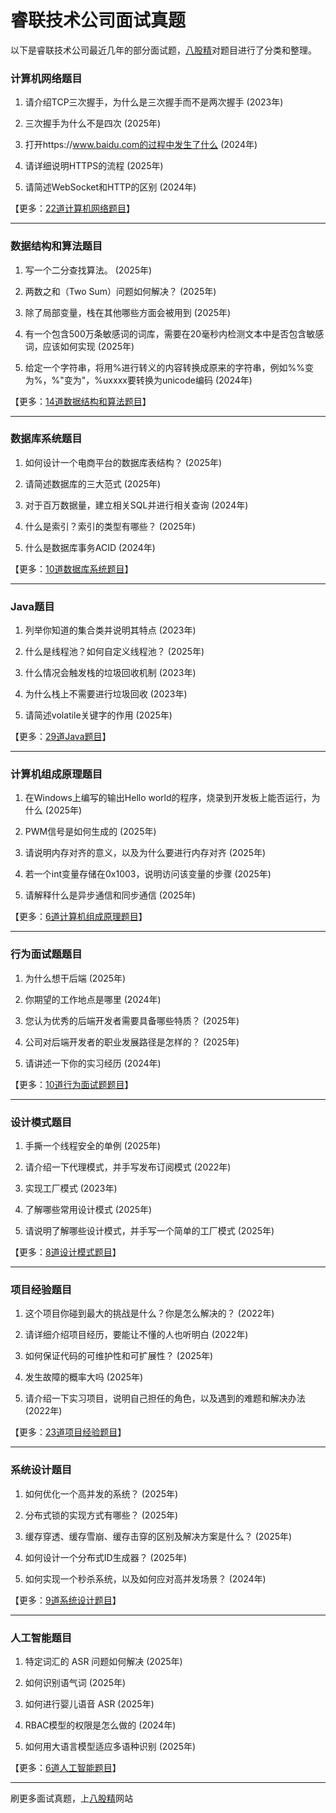 # 睿联技术公司面试真题

以下是睿联技术公司最近几年的部分面试题，[八股精](https://www.bagujing.com)对题目进行了分类和整理。

### 计算机网络题目

1. 请介绍TCP三次握手，为什么是三次握手而不是两次握手 (2023年) 

2. 三次握手为什么不是四次 (2025年) 

3. 打开https://www.baidu.com的过程中发生了什么 (2024年) 

4. 请详细说明HTTPS的流程 (2025年) 

5. 请简述WebSocket和HTTP的区别 (2024年) 

【更多：[22道计算机网络题目](https://www.bagujing.com/companies)】


---

### 数据结构和算法题目

1. 写一个二分查找算法。 (2025年) 

2. 两数之和（Two Sum）问题如何解决？ (2025年) 

3. 除了局部变量，栈在其他哪些方面会被用到 (2025年) 

4. 有一个包含500万条敏感词的词库，需要在20毫秒内检测文本中是否包含敏感词，应该如何实现 (2025年) 

5. 给定一个字符串，将用%进行转义的内容转换成原来的字符串，例如%%变为%，%"变为"，%uxxxx要转换为unicode编码 (2024年) 

【更多：[14道数据结构和算法题目](https://www.bagujing.com/companies)】


---

### 数据库系统题目

1. 如何设计一个电商平台的数据库表结构？ (2025年) 

2. 请简述数据库的三大范式 (2025年) 

3. 对于百万数据量，建立相关SQL并进行相关查询 (2024年) 

4. 什么是索引？索引的类型有哪些？ (2025年) 

5. 什么是数据库事务ACID (2024年) 

【更多：[10道数据库系统题目](https://www.bagujing.com/companies)】


---

### Java题目

1. 列举你知道的集合类并说明其特点 (2023年) 

2. 什么是线程池？如何自定义线程池？ (2025年) 

3. 什么情况会触发栈的垃圾回收机制 (2023年) 

4. 为什么栈上不需要进行垃圾回收 (2023年) 

5. 请简述volatile关键字的作用 (2025年) 

【更多：[29道Java题目](https://www.bagujing.com/companies)】


---

### 计算机组成原理题目

1. 在Windows上编写的输出Hello world的程序，烧录到开发板上能否运行，为什么 (2025年) 

2. PWM信号是如何生成的 (2025年) 

3. 请说明内存对齐的意义，以及为什么要进行内存对齐 (2025年) 

4. 若一个int变量存储在0x1003，说明访问该变量的步骤 (2025年) 

5. 请解释什么是异步通信和同步通信 (2025年) 

【更多：[6道计算机组成原理题目](https://www.bagujing.com/companies)】


---

### 行为面试题题目

1. 为什么想干后端 (2025年) 

2. 你期望的工作地点是哪里 (2024年) 

3. 您认为优秀的后端开发者需要具备哪些特质？ (2025年) 

4. 公司对后端开发者的职业发展路径是怎样的？ (2025年) 

5. 请讲述一下你的实习经历 (2024年) 

【更多：[10道行为面试题题目](https://www.bagujing.com/companies)】


---

### 设计模式题目

1. 手撕一个线程安全的单例 (2025年) 

2. 请介绍一下代理模式，并手写发布订阅模式 (2022年) 

3. 实现工厂模式 (2023年) 

4. 了解哪些常用设计模式 (2025年) 

5. 请说明了解哪些设计模式，并手写一个简单的工厂模式 (2025年) 

【更多：[8道设计模式题目](https://www.bagujing.com/companies)】


---

### 项目经验题目

1. 这个项目你碰到最大的挑战是什么？你是怎么解决的？ (2022年) 

2. 请详细介绍项目经历，要能让不懂的人也听明白 (2022年) 

3. 如何保证代码的可维护性和可扩展性？ (2025年) 

4. 发生故障的概率大吗 (2025年) 

5. 请介绍一下实习项目，说明自己担任的角色，以及遇到的难题和解决办法 (2022年) 

【更多：[23道项目经验题目](https://www.bagujing.com/companies)】


---

### 系统设计题目

1. 如何优化一个高并发的系统？ (2025年) 

2. 分布式锁的实现方式有哪些？ (2025年) 

3. 缓存穿透、缓存雪崩、缓存击穿的区别及解决方案是什么？ (2025年) 

4. 如何设计一个分布式ID生成器？ (2025年) 

5. 如何实现一个秒杀系统，以及如何应对高并发场景？ (2024年) 

【更多：[9道系统设计题目](https://www.bagujing.com/companies)】


---

### 人工智能题目

1. 特定词汇的 ASR 问题如何解决 (2025年) 

2. 如何识别语气词 (2025年) 

3. 如何进行婴儿语音 ASR (2025年) 

4. RBAC模型的权限是怎么做的 (2024年) 

5. 如何用大语言模型适应多语种识别 (2025年) 

【更多：[6道人工智能题目](https://www.bagujing.com/companies)】


---

刷更多面试真题，上[八股精](https://www.bagujing.com)网站